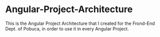 # Angular-Project-Architecture
This is the Angular Project Architecture that I created for the Frond-End Dept. of Pobuca, in order to use it in every Angular Project.
